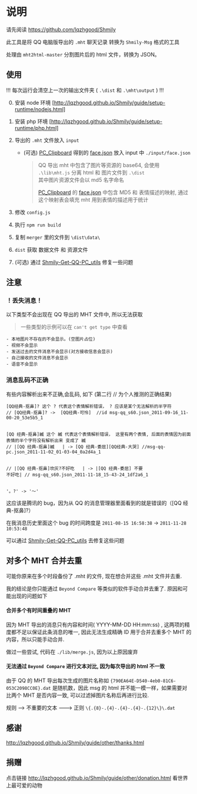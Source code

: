 # 说明

请先阅读 https://github.com/lqzhgood/Shmily

此工具是将 QQ 电脑版导出的 `.mht` 聊天记录 转换为 `Shmily-Msg` 格式的工具

处理由 `mht2html-master` 分割图片后的 html 文件，转换为 JSON。

## 使用

!!! 每次运行会清空上一次的输出文件夹 ( `.\dist` 和 `.\mht\output` ) !!! <br />

0. 安装 node 环境 [http://lqzhgood.github.io/Shmily/guide/setup-runtime/nodejs.html]
1. 安装 php 环境 [http://lqzhgood.github.io/Shmily/guide/setup-runtime/php.html]
2. 导出的 `.mht` 文件放入 `input`

    - (可选) [PC_Clipboard](https://github.com/lqzhgood/Shmily-Get-QQ-PC_Clipboard) 得到的 [face.json](https://raw.githubusercontent.com/lqzhgood/Shmily-Get-QQ-PC_Clipboard/main/temp/face.json) 放入 input 中 `./input/face.json`
 
        > QQ 导出 mht 中包含了图片等资源的 base64, 会使用 `.\lib\mht.js` 分离 html 和 图片文件到 `.\dist` <br /> 其中图片资源文件会以 md5 名字命名
        >
        > [PC_Clipboard](https://github.com/lqzhgood/Shmily-Get-QQ-PC_Clipboard) 的 [face.json](https://raw.githubusercontent.com/lqzhgood/Shmily-Get-QQ-PC_Clipboard/main/temp/face.json) 中包含 MD5 和 表情描述的映射, 通过这个映射表会填充 mht 用到表情的描述用于统计 <br />
      

3. 修改 `config.js`
4. 执行 `npm run build`
5. 复制 `merger` 里的文件到 `\dist\data\`
6. `dist` 获取 数据文件 和 资源文件
7. (可选) 通过 [Shmily-Get-QQ-PC_utils](https://github.com/lqzhgood/Shmily-Get-QQ-PC_utils) 修复一些问题




## 注意

### ！丢失消息！

以下类型不会出现在 QQ 导出的 MHT 文件中, 所以无法获取

> 一些类型的示例可以在 `can't get type` 中查看

```
- 本地图片不存在的不会显示。(空图片占位)
- 视频不会显示
- 发送过去的文件消息不会显示(对方接收信息会显示)
- 自己接收的文件消息不会显示
- 语音不会显示

```

### 消息乱码不正确

有些内容解析出来不正确,会乱码, 如下 (第二行 // 为个人推测的正确结果)

```
[QQ经典-抠鼻]? 这个 ? 代表这个表情解析错误， ? 应该是某个无法解析的半字符
// [QQ经典-抠鼻]? ->  [QQ经典-可怜]  //id msg-qq_s60.json_2011-09-16_11-00-20_53e5b5_1


[QQ 经典-抠鼻]縅 这个 縅 代表这个表情解析错误， 这里有两个表情, 后面的表情因为前面表情的半个字符没有解析出来 变成了 縅
// |[QQ 经典-抠鼻]縅   | -> [QQ 经典-委屈][QQ经典-大哭] //msg-qq-pc.json_2011-11-02_01-03-04_0a2d4a_1


// |[QQ 经典-抠鼻]坎灰?不好吃   | -> |[QQ 经典-委屈] 不要
不好吃| // msg-qq_s60.json_2011-11-18_15-43-24_1df2a6_1


'。?' -> '～'

```

这应该是腾讯的 bug，因为从 QQ 的消息管理器里面看到的就是错误的（[QQ 经典-抠鼻]?）

在我消息历史里面这个 bug 的时间跨度是 `2011-08-15 16:58:38` -> `2011-11-28 10:53:48`

可以通过 [Shmily-Get-QQ-PC_utils](https://github.com/lqzhgood/Shmily-Get-QQ-PC_utils) 去修复这些问题

## 对多个 MHT 合并去重

可能你原来在多个时段备份了 .mht 的文件, 现在想合并这些 .mht 文件并去重. 

我的结论是你只能通过 `Beyond Compare` 等类似的软件手动合并去重了. 原因和可能出现的问题如下

#### 合并多个有时间重叠的 MHT

因为 MHT 导出的消息只有内容和时间( YYYY-MM-DD HH:mm:ss) , 这两项的精度都不足以保证此条消息的唯一, 因此无法生成精确 ID 用于合并去重多个 MHT 的内容，所以只能手动合并.

做过一些尝试, 代码在 `./lib/merge.js`, 因为以上原因废弃

#### 无法通过 `Beyond Compare` 进行文本对比, 因为每次导出的 html 不一致

由于 QQ 的 MHT 导出每次生成的图片名称如 `{790EA64E-D540-4eb0-81C6-053C2098CC0E}.dat` 是随机数，因此 msg 的 html 并不能一模一样，如果需要对比两个 MHT 是否内容一致, 可以过滤掉图片名称后再进行比较.

规则 --> 不重要的文本 ---> 正则 `\{.{8}-.{4}-.{4}-.{4}-.{12}\}\.dat`

## 感谢

http://lqzhgood.github.io/Shmily/guide/other/thanks.html

## 捐赠

点击链接 http://lqzhgood.github.io/Shmily/guide/other/donation.html 看世界上最可爱的动物

```

```

```

```
